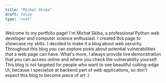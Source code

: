 ```yaml
---
title: "Michal Skiba"
draft: false
type: "root"
---
```


Welcome to my portfolio page! I'm Michał Skiba, a professional Python web developer and 
computer science enthusiast. I created this page to showcase my skills. I decided to
make it a blog about web security. Throughout this blog you can explore posts about
potential vulnerabilities that a web page can have. What's more, I always provide live
demonstration that you can access online and where you check the vulnerability yourself.
This blog is not targeted for people who want to see beautiful cutting-edge UI, because
I specialize at backend part of web applications, so don't expect this blog to become
piece of art :)
